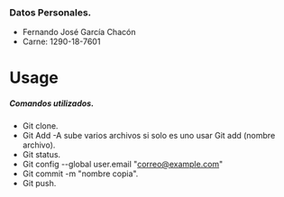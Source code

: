 ### Datos Personales.

- Fernando José García Chacón
- Carne: 1290-18-7601

# Usage
##### Comandos utilizados.
- Git clone.
- Git Add -A sube varios archivos si solo es uno usar 
Git add (nombre archivo).
- Git status.
- Git config --global user.email "correo@example.com"
- Git commit -m "nombre copia".
- Git push.